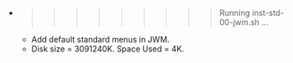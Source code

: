 * >>>>>>>>> Running inst-std-00-jwm.sh ...
  * Add default standard menus in JWM.
  * Disk size = 3091240K. Space Used = 4K.
